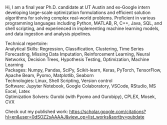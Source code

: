 Hi, I am a final year Ph.D. candidate at UT Austin and ex-Google intern developing large-scale optimization formulations
and efficient solution algorithms for solving complex real-world problems. Proficient in various programming languages
including Python, MATLAB, R, C++, Java, SQL, and shell scripting, and experienced in implementing machine learning
models, and data ingestion and analysis pipelines.

Technical repertoire:\
Analytical Skills: Regression, Classification, Clustering, Time Series Forecasting, Missing Data Imputation,
Reinforcement Learning, Neural Networks, Decision Trees, Hypothesis Testing, Optimization, Machine Learning\
Packages: Numpy, Pandas, SciPy, Scikit-learn, Keras, PyTorch, TensorFlow, Apache Beam, Pyomo, Matplotlib, Seaborn\
Technologies: Linux, Shell Scripting, Version control\
Software: Jupyter Notebook, Google Colaboratory, VSCode, RStudio, MS Excel, Latex\
Optimization Solvers: Gurobi (with Pyomo and Gurobipy), CPLEX, Mosek, CVX

Check out my published work: https://scholar.google.com/citations?hl=en&user=0dSOZ2sAAAAJ&view_op=list_works&sortby=pubdate

<!---
scvishnoi/scvishnoi is a ✨ special ✨ repository because its `README.md` (this file) appears on your GitHub profile.
You can click the Preview link to take a look at your changes.
--->
